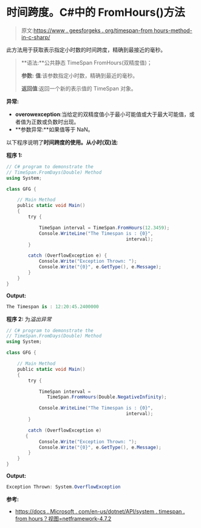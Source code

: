 # 时间跨度。C#中的 FromHours()方法

> 原文:[https://www . geesforgeks . org/timespan-from hours-method-in-c-sharp/](https://www.geeksforgeeks.org/timespan-fromhours-method-in-c-sharp/)

此方法用于获取表示指定小时数的时间跨度，精确到最接近的毫秒。

> **语法:**公共静态 TimeSpan FromHours(双精度值)；
> 
> **参数:**
> **值**:该参数指定小时数，精确到最近的毫秒。
> 
> **返回值**:返回一个新的表示值的 TimeSpan 对象。

**异常:**

*   **overowexception**:当给定的双精度值小于最小可能值或大于最大可能值，或者值为正数或负数时出现。
*   **参数异常:**如果值等于 NaN。

以下程序说明了**时间跨度的使用。从小时(双)法**:

**程序 1:**

```cs
// C# program to demonstrate the
// TimeSpan.FromDays(Double) Method
using System;

class GFG {

    // Main Method
    public static void Main()
    {
        try {

            TimeSpan interval = TimeSpan.FromHours(12.3459);
            Console.WriteLine("The Timespan is : {0}",
                                            interval);
        }

        catch (OverflowException e) {
            Console.Write("Exception Thrown: ");
            Console.Write("{0}", e.GetType(), e.Message);
        }
    }
}
```

**Output:**

```cs
The Timespan is : 12:20:45.2400000

```

**程序 2:** 为*溢出异常*

```cs
// C# program to demonstrate the
// TimeSpan.FromDays(Double) Method
using System;

class GFG {

    // Main Method
    public static void Main()
    {
        try {

            TimeSpan interval = 
               TimeSpan.FromHours(Double.NegativeInfinity);

            Console.WriteLine("The Timespan is : {0}",
                                            interval);
        }

        catch (OverflowException e)
       {
            Console.Write("Exception Thrown: ");
            Console.Write("{0}", e.GetType(), e.Message);
        }
    }
}
```

**Output:**

```cs
Exception Thrown: System.OverflowException

```

**参考:**

*   [https://docs . Microsoft . com/en-us/dotnet/API/system . timespan . from hours？视图=netframework-4.7.2](https://docs.microsoft.com/en-us/dotnet/api/system.timespan.fromhours?view=netframework-4.7.2)
